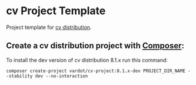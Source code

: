 # cv Project Template

Project template for [cv distribution](https://github.com/Vardot/cv-project).

## Create a cv distribution project with [Composer](https://getcomposer.org/download/):

To install the dev version of cv distribution 8.1.x run this command:
```
composer create-project vardot/cv-project:8.1.x-dev PROJECT_DIR_NAME --stability dev --no-interaction
```
